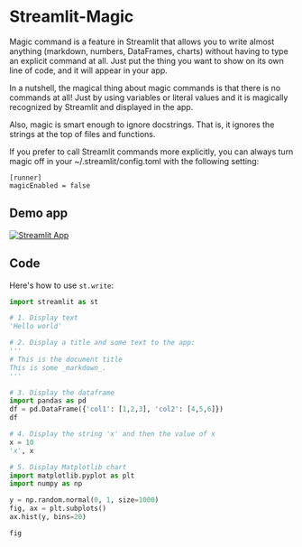 # Streamlit-Magic

Magic command is a feature in Streamlit that allows you to write almost anything (markdown, numbers, DataFrames, charts) without having to type an explicit command at all. Just put the thing you want to show on its own line of code, and it will appear in your app.

In a nutshell, the magical thing about magic commands is that there is no commands at all! Just by using variables or literal values and it is magically recognized by Streamlit and displayed in the app.

Also, magic is smart enough to ignore docstrings. That is, it ignores the strings at the top of files and functions.

If you prefer to call Streamlit commands more explicitly, you can always turn magic off in your ~/.streamlit/config.toml with the following setting:
```
[runner]
magicEnabled = false
```

## Demo app

[![Streamlit App](https://static.streamlit.io/badges/streamlit_badge_black_white.svg)](https://share.streamlit.io/dataprofessor/streamlit-magic/)

## Code
Here's how to use `st.write`:
```python
import streamlit as st

# 1. Display text
'Hello world'

# 2. Display a title and some text to the app:
'''
# This is the document title
This is some _markdown_.
'''

# 3. Display the dataframe
import pandas as pd
df = pd.DataFrame({'col1': [1,2,3], 'col2': [4,5,6]})
df 

# 4. Display the string 'x' and then the value of x
x = 10
'x', x

# 5. Display Matplotlib chart
import matplotlib.pyplot as plt
import numpy as np

y = np.random.normal(0, 1, size=1000)
fig, ax = plt.subplots()
ax.hist(y, bins=20)

fig
```

